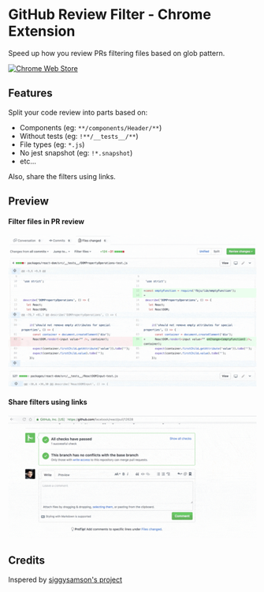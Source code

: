# GitHub Review Filter - Chrome Extension

Speed up how you review PRs filtering files based on glob pattern.

[![Chrome Web Store](https://developer.chrome.com/webstore/images/ChromeWebStore_Badge_v2_206x58.png)](https://chrome.google.com/webstore/detail/github-review-filter/gnpcfigiidmljgiidkhmmcgbfkolnacg)

## Features

Split your code review into parts based on:

- Components (eg: `**/components/Header/**`)
- Without tests (eg: `!**/__tests__/**`)
- File types (eg: `*.js`)
- No jest snapshot (eg: `!*.snapshot`)
- etc...

Also, share the filters using links.

## Preview

#### Filter files in PR review
![Filter from PR](resources/filter-from-pr.gif)

#### Share filters using links
![Share links](resources/share-links.gif)

## Credits
Inspered by [siggysamson's project](https://github.com/siggysamson/pr-file-filter-for-github)
